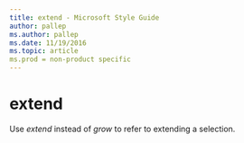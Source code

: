 ```yaml
---
title: extend - Microsoft Style Guide
author: pallep
ms.author: pallep
ms.date: 11/19/2016
ms.topic: article
ms.prod = non-product specific
---
```


# extend

Use *extend* instead of *grow* to refer to extending a selection.

